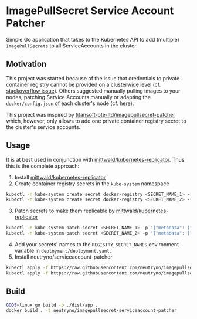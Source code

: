 # ImagePullSecret Service Account Patcher

Simple Go application that takes to the Kubernetes API to add (multiple) `ImagePullSecrets` to all 
ServiceAccounts in the cluster. 

## Motivation
This project was started because of the issue that credentials to private container registry cannot be
provided on a clusterwide level (cf. [stackoverflow issue](https://stackoverflow.com/questions/52320090/automatically-add-imagepullsecrets-to-a-serviceaccount)).
Others suggested manually pulling images to your nodes, patching Service Accounts manually or adapting the `docker/config.json`
of each cluster's node (cf. [here](https://stackoverflow.com/a/55230340/5930295)).

This project was inspired by [titansoft-pte-ltd/imagepullsecret-patcher](https://github.com/titansoft-pte-ltd/imagepullsecret-patcher) 
which, however, only allows to add one private container registry secret to the cluster's service accounts.

## Usage
It is at best used in conjunction with [mittwald/kubernetes-replicator](https://github.com/mittwald/kubernetes-replicator).
Thus this is the complete approach:

1. Install [mittwald/kubernetes-replicator](https://github.com/mittwald/kubernetes-replicator)
2. Create container registry secrets in the `kube-system` namespace
```bash
kubectl -n kube-system create secret docker-registry <SECRET_NAME_1> --docker-server=<registry.server.de> --docker-username=<username> --docker-password=<password>
kubectl -n kube-system create secret docker-registry <SECRET_NAME_2> --docker-server=<registry.server.de> --docker-username=<username> --docker-password=<password>
```
3. Patch secrets to make them replicable by [mittwald/kubernetes-replicator](https://github.com/mittwald/kubernetes-replicator)
```bash
kubectl -n kube-system patch secret <SECRET_NAME_1> -p '{"metadata": {"annotations": {"replicator.v1.mittwald.de/replicate-to": ".*"}}}'
kubectl -n kube-system patch secret <SECRET_NAME_2> -p '{"metadata": {"annotations": {"replicator.v1.mittwald.de/replicate-to": ".*"}}}'
```
4. Add your secrets' names to the `REGISTRY_SECRET_NAMES` environment variable in `deployment/deployment.yaml`. 
5. Install neutryno/serviceaccount-patcher
```bash
kubectl apply -f https://raw.githubusercontent.com/neutryno/imagepullsecret-serviceaccount-patcher/master/deployment/rbac.yaml
kubectl apply -f https://raw.githubusercontent.com/neutryno/imagepullsecret-serviceaccount-patcher/master/deployment/deployment.yaml
```

## Build
```bash
GOOS=linux go build -o ./dist/app .
docker build . -t neutryno/imagepullsecret-serviceaccount-patcher
```
